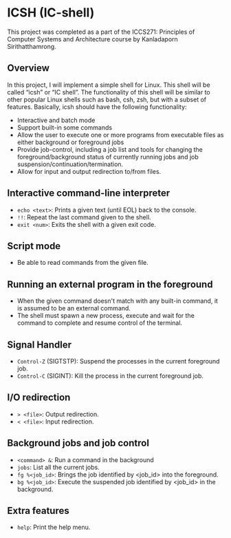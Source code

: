 # ICSH (IC-shell)
This project was completed as a part of the ICCS271: Principles of Computer Systems and Architecture course by Kanladaporn Sirithatthamrong.

## Overview
In this project, I will implement a simple shell for Linux. This shell will be called “icsh” or “IC shell”. The functionality of this shell will be similar to other popular Linux shells such as bash, csh, zsh, but with a subset of features. Basically, icsh should have the following functionality:
- Interactive and batch mode
- Support built-in some commands 
- Allow the user to execute one or more programs from executable files as either background or foreground jobs
- Provide job-control, including a job list and tools for changing the foreground/background status of currently running jobs and job suspension/continuation/termination.
- Allow for input and output redirection to/from files.

## Interactive command-line interpreter
- `echo <text>`: Prints a given text (until EOL) back to the console.
- `!!`: Repeat the last command given to the shell.
- `exit <num>`: Exits the shell with a given exit code.

## Script mode
- Be able to read commands from the given file.

## Running an external program in the foreground
- When the given command doesn't match with any built-in command, it is assumed to be an external command.
- The shell must spawn a new process, execute and wait for the command to complete and resume control of the terminal.

## Signal Handler
- `Control-Z` (SIGTSTP): Suspend the processes in the current foreground job.
- `Control-C` (SIGINT): Kill the process in the current foreground job.

## I/O redirection
- `> <file>`: Output redirection.
- `< <file>`: Input redirection.

## Background jobs and job control
- `<command> &`: Run a command in the background 
- `jobs`: List all the current jobs.
- `fg %<job_id>`: Brings the job identified by <job_id> into the foreground.
- `bg %<job_id>`: Execute the suspended job identified by <job_id> in the background.

## Extra features
- `help`: Print the help menu.
